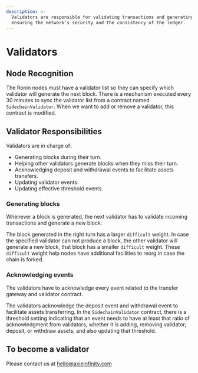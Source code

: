 ```yaml
---
description: >-
  Validators are responsible for validating transactions and generating blocks,
  ensuring the network’s security and the consistency of the ledger.
---
```


# Validators

## Node Recognition

The Ronin nodes must have a validator list so they can specify which validator will generate the next block. There is a mechanism executed every 30 minutes to sync the validator list from a contract named `SidechainValidator`. When we want to add or remove a validator, this contract is modified.

## Validator Responsibilities

Validators are in charge of:

* Generating blocks during their turn.
* Helping other validators generate blocks when they miss their turn.
* Acknowledging deposit and withdrawal events to facilitate assets transfers.
* Updating validator events.
* Updating effective threshold events.

### Generating blocks

Whenever a block is generated, the next validator has to validate incoming transactions and generate a new block.

The block generated in the right turn has a larger `difficult` weight. In case the specified validator can not produce a block, the other validator will generate a new block, that block has a smaller `difficult` weight. These `difficult` weight help nodes have additional facilities to reorg in case the chain is forked.

### Acknowledging events

The validators have to acknowledge every event related to the transfer gateway and validator contract.

The validators acknowledge the deposit event and withdrawal event to facilitate assets transferring. In the `SidechainValidator` contract, there is a threshold setting indicating that an event needs to have at least that ratio of acknowledgment from validators, whether it is adding, removing validator; deposit, or withdraw assets, and also updating that threshold.

## To become a validator

Please contact us at hello@axieinfinity.com
